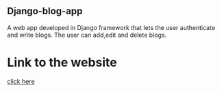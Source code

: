 ## Django-blog-app

A web app developed in Django framework that lets the user authenticate and write blogs. The user can add,edit and delete blogs.

# Link to the website
[click here](http://shivam1234567.pythonanywhere.com/)
